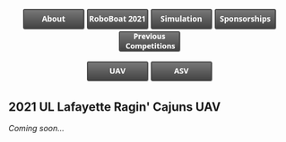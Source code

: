 
<p><center>
  <a href="https://crawlab.github.io/RoboBoat-2021/About"><img src="images/About.png" title="About" width="110px" /></a>
  <a href="https://crawlab.github.io/RoboBoat-2021/"><img src="images/RoboBoat 2021.png" title="RoboBoat 2021" width="110px" /></a>
  <a href="https://crawlab.github.io/RoboBoat-2021/Simulation"><img src="images/Simulation.png" title="Simulations" width="110px" /></a>
  <a href="https://crawlab.github.io/RoboBoat-2021/Sponsorships"><img src="images/Sponsorships.png" title="Sponsorships" width="110px" /></a>
  <a href="https://crawlab.github.io/RoboBoat-2021/Previous%20Competitions"><img src="images/Previous Competitions.png" title="About" width="110px" /></a>
</center>
</p>

<center>
  <a href="https://crawlab.github.io/RoboBoat-2021/UAV"><img src="images/UAV.png" title="UAV" width="110px" /></a>
  <a href="https://crawlab.github.io/RoboBoat-2021/ASV"><img src="images/ASV.png" title="ASV" width="110px" /></a>
</center>

## 2021 UL Lafayette Ragin' Cajuns UAV
*Coming soon...*